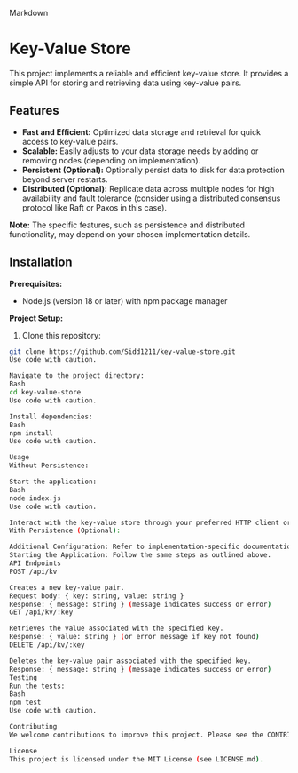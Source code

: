 Markdown
# Key-Value Store

This project implements a reliable and efficient key-value store. It provides a simple API for storing and retrieving data using key-value pairs.

## Features

- **Fast and Efficient:** Optimized data storage and retrieval for quick access to key-value pairs.
- **Scalable:** Easily adjusts to your data storage needs by adding or removing nodes (depending on implementation).
- **Persistent (Optional):** Optionally persist data to disk for data protection beyond server restarts.
- **Distributed (Optional):** Replicate data across multiple nodes for high availability and fault tolerance (consider using a distributed consensus protocol like Raft or Paxos in this case).

**Note:** The specific features, such as persistence and distributed functionality, may depend on your chosen implementation details.

## Installation

**Prerequisites:**

- Node.js (version 18 or later) with npm package manager

**Project Setup:**

1. Clone this repository:

```bash
git clone https://github.com/Sidd1211/key-value-store.git
Use code with caution.

Navigate to the project directory:
Bash
cd key-value-store
Use code with caution.

Install dependencies:
Bash
npm install
Use code with caution.

Usage
Without Persistence:

Start the application:
Bash
node index.js
Use code with caution.

Interact with the key-value store through your preferred HTTP client or language library.
With Persistence (Optional):

Additional Configuration: Refer to implementation-specific documentation for configuring data persistence (e.g., setting a storage location).
Starting the Application: Follow the same steps as outlined above.
API Endpoints
POST /api/kv

Creates a new key-value pair.
Request body: { key: string, value: string }
Response: { message: string } (message indicates success or error)
GET /api/kv/:key

Retrieves the value associated with the specified key.
Response: { value: string } (or error message if key not found)
DELETE /api/kv/:key

Deletes the key-value pair associated with the specified key.
Response: { message: string } (message indicates success or error)
Testing
Run the tests:
Bash
npm test
Use code with caution.

Contributing
We welcome contributions to improve this project. Please see the CONTRIBUTING.md file for details.

License
This project is licensed under the MIT License (see LICENSE.md).
